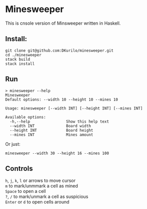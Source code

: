 # Minesweeper

This is cnsole version of Minsweeper written in Haskell.  

## Install:
```
git clone git@github.com:DKurilo/minesweeper.git
cd ./minesweeper
stack build
stack install
```

## Run

```
> minesweeper --help
Minesweeper
Default options: --width 10 --height 10 --mines 10

Usage: minesweeper [--width INT] [--height INT] [--mines INT]

Available options:
  -h,--help                Show this help text
  --width INT              Board width
  --height INT             Board height
  --mines INT              Mines amount
```

Or just:  

```
minesweeper --width 30 --height 16 --mines 100
```

## Controls  

`h`, `j`, `k`, `l` or arrows to move cursor  
`m` to mark/unmmark a cell as mined  
`Space` to open a cell  
`?`, `/` to mark/unmark a cell as suspicious  
`Enter` or `d` to open cells around
